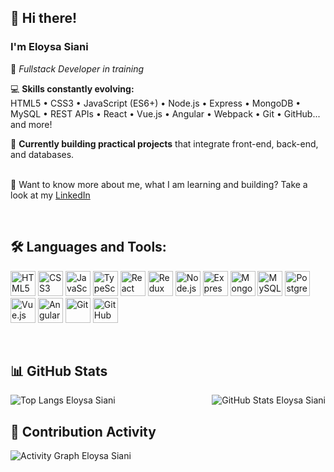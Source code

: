 ## 👋 Hi there!  
### I'm **Eloysa Siani**  
🧠 *Fullstack Developer in training*

💻 **Skills constantly evolving:**  
HTML5 • CSS3 • JavaScript (ES6+) • Node.js • Express • MongoDB • MySQL • REST APIs • React • Vue.js • Angular • Webpack • Git • GitHub... and more!

🚀 **Currently building practical projects** that integrate front-end, back-end, and databases.


<br/> 📝 Want to know more about me, what I am learning and building? Take a look at my [LinkedIn](https://www.linkedin.com/in/eloysa-siani/)

<br />

## 🛠️ Languages and Tools:

<p align="left">
  <img src="https://cdn.jsdelivr.net/gh/devicons/devicon/icons/html5/html5-original.svg" height="40" alt="HTML5" />
  <img src="https://cdn.jsdelivr.net/gh/devicons/devicon/icons/css3/css3-original.svg" height="40" alt="CSS3" />
  <img src="https://cdn.jsdelivr.net/gh/devicons/devicon/icons/javascript/javascript-original.svg" height="40" alt="JavaScript" />
  <img src="https://cdn.jsdelivr.net/gh/devicons/devicon/icons/typescript/typescript-original.svg" height="40" alt="TypeScript" />
  <img src="https://cdn.jsdelivr.net/gh/devicons/devicon/icons/react/react-original.svg" height="40" alt="React" />
  <img src="https://cdn.jsdelivr.net/gh/devicons/devicon/icons/redux/redux-original.svg" height="40" alt="Redux" />
  <img src="https://cdn.jsdelivr.net/gh/devicons/devicon/icons/nodejs/nodejs-original.svg" height="40" alt="Node.js" />
  <img src="https://cdn.jsdelivr.net/gh/devicons/devicon/icons/express/express-original.svg" height="40" alt="Express" />
  <img src="https://cdn.jsdelivr.net/gh/devicons/devicon/icons/mongodb/mongodb-original.svg" height="40" alt="MongoDB" />
  <img src="https://cdn.jsdelivr.net/gh/devicons/devicon/icons/mysql/mysql-original.svg" height="40" alt="MySQL" />
  <img src="https://cdn.jsdelivr.net/gh/devicons/devicon/icons/postgresql/postgresql-original.svg" height="40" alt="PostgreSQL" />
  <img src="https://cdn.jsdelivr.net/gh/devicons/devicon/icons/vuejs/vuejs-original.svg" height="40" alt="Vue.js" />
  <img src="https://cdn.jsdelivr.net/gh/devicons/devicon/icons/angularjs/angularjs-original.svg" height="40" alt="Angular" />
  <img src="https://cdn.jsdelivr.net/gh/devicons/devicon/icons/git/git-original.svg" height="40" alt="Git" />
  <img src="https://cdn.jsdelivr.net/gh/devicons/devicon/icons/github/github-original.svg" height="40" alt="GitHub" />
</p>
<br>

## 📊 GitHub Stats

<p>
<img align="right" 
     src="https://github-readme-stats.vercel.app/api?username=eloysasiani&show_icons=true&theme=tokyonight&title_color=bb86fc&text_color=ffffff&bg_color=0d1117" 
     alt="GitHub Stats Eloysa Siani"/>
</p>
<p>
<img align="left"
     src="https://github-readme-stats.vercel.app/api/top-langs/?username=eloysasiani&layout=compact&theme=tokyonight&title_color=bb86fc&text_color=ffffff&bg_color=0d1117"
     alt="Top Langs Eloysa Siani"/>
</p>
<br>


## 🌱 Contribution Activity
<p>
<img align="center"
     src="https://github-readme-activity-graph.vercel.app/graph?username=eloysasiani&theme=tokyo-night&bg_color=0d1117&color=bb86fc&line=bb86fc&point=ffffff"
     alt="Activity Graph Eloysa Siani"/>
</p>


<!--
**eloysasiani/eloysasiani** is a ✨ _special_ ✨ repository because its `README.md` (this file) appears on your GitHub profile.
Here are some ideas to get you started:
- 🔭 I’m currently working on ...
- 🌱 I’m currently learning ...
- 👯 I’m looking to collaborate on ...
- 🤔 I’m looking for help with ...
- 💬 Ask me about ...
- 📫 How to reach me: ...
- 😄 Pronouns: ...
- ⚡ Fun fact: ...
